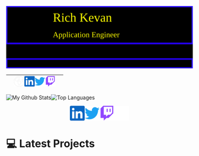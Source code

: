 <img src="./media/richkevan.svg"  alt="rich kevan's github" />

||[<img src="./media/social/earth-americas-solid.svg" width="28"/>](https://richkevan.com)[<img src="./media/social/linkedin.svg" width="28">](https://www.linkedin.com/in/rich-kevan)[<img src="./media/social/twitter.svg" width="28"/>](https://www.twitch.tv/richkevan)[<img src="./media/social/twitch.svg" width="28"/>](https://www.twitch.tv/richkevan)||
|---|---|---|

![My Github Stats](https://github.com/richkevan/github-stats/blob/master/generated/overview.svg)![Top Languages](https://github.com/richkevan/github-stats/blob/master/generated/languages.svg)

<d style="display:flex;justify-content:center">
<a ref="https://richkevan.com"><imgsrc="./media/social/earth-americas-solid.svg" width="40"></a>
<a href="https://www.linkedin.com/in/rich-kevan"><img src="./media/social/linkedin.svg" width="40"></a>
<a href="https://twitter.com/intent/follow?screen_name=richkevan"><img src="./media/social/twitter.svg" width="40"></a>
<a href="https://www.twitch.tv/richkevan"><img src="./media/social/twitch.svg" width="40"></a>
<a href="https://dev.to/richkevan"><img src="./media/social/devdotto.svg" width="40"></a>
</d>

# :computer: Latest Projects



